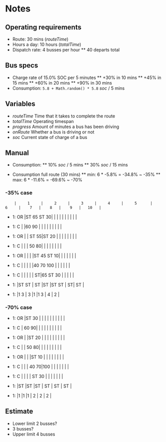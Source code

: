 # Notes

## Operating requirements

* Route: 30 mins (_routeTime_)
* Hours a day: 10 hours (_totalTime_)
* Dispatch rate: 4 busses per hour
** 40 departs total

## Bus specs

* Charge rate of 15.0% SOC per 5 minutes
** +30% in 10 mins
** +45% in 15 mins
** +60% in 20 mins
** +90% in 30 mins
* Consumption: `5.8 + Math.random() * 5.8` _soc_ / 5 mins

## Variables

* _routeTime_  Time that it takes to complete the route
* _totalTime_  Operating timespan
* _progress_   Amount of minutes a bus has been driving
* _onRoute_    Whether a bus is driving or not
* _soc_        Current state of charge of a bus

## Manual

* Consumption:
** 10% _soc_ / 5 mins
** 30% _soc_ / 15 mins

* Consumption full route (30 mins)
** min: 6 * -5.8%  = -34.8% ~ -35%
** max: 6 * -11.6% = -69.6% ~ -70%

### -35% case

        |     1     |     2     |     3     |     4     |     5      |     6     |    7   |    8   |    9   |   10   |     
* 1: OR |ST 65 ST 30|           |           |           |            |           |        |        |        |        |     
* 1: C  |           |60 90      |           |           |            |           |        |        |        |        |     
* 1: OR |           |      ST 55|ST 20      |           |            |           |        |        |        |        |     
* 1: C  |           |           |      50 80|           |            |           |        |        |        |        |     
* 1: OR |           |           |           |ST 45 ST 10|            |           |        |        |        |        |     
* 1: C  |           |           |           |           |40 70 100   |           |        |        |        |        |     
* 1: C  |           |           |           |           |          ST|65 ST 30   |        |        |        |        |     

* 1:    |ST    ST   |      ST   |ST         |ST    ST   |          ST|   ST      |
* 1:    |1     3    |      3    |1          |1     3    |          4 |   2       |

### -70% case

* 1: OR |ST 30      |           |           |           |            |           |        |        |        |        |     
* 1: C  |      60 90|           |           |           |            |           |        |        |        |        |     
* 1: OR |           |ST 20      |           |           |            |           |        |        |        |        |     
* 1: C  |           |      50 80|           |           |            |           |        |        |        |        |     
* 1: OR |           |           |ST 10      |           |            |           |        |        |        |        |     
* 1: C  |           |           |      40 70|100        |            |           |        |        |        |        |     
* 1: C  |           |           |           |    ST 30  |            |           |        |        |        |        |     

* 1:    |ST         |ST         |ST         |    ST     |    ST      |    ST     |
* 1:    |1          |1          |1          |    2      |    2       |    2      |

## Estimate

* Lower limit 2 busses?
* 3 busses?
* Upper limit 4 busses